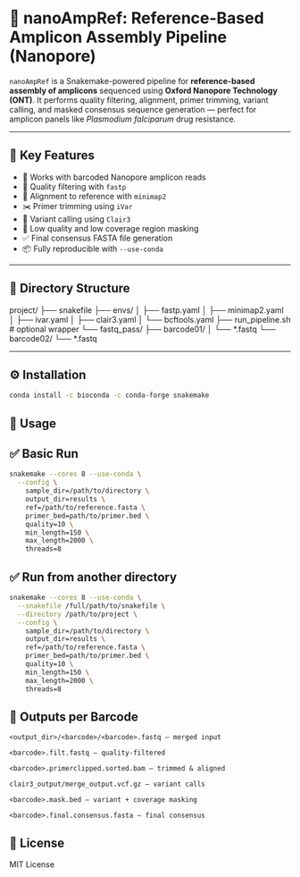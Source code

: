 # 🧬 nanoAmpRef: Reference-Based Amplicon Assembly Pipeline (Nanopore)

`nanoAmpRef` is a Snakemake-powered pipeline for **reference-based assembly of amplicons** sequenced using **Oxford Nanopore Technology (ONT)**. It performs quality filtering, alignment, primer trimming, variant calling, and masked consensus sequence generation — perfect for amplicon panels like *Plasmodium falciparum* drug resistance.

---

## 🔧 Key Features

- 🔬 Works with barcoded Nanopore amplicon reads
- 🧼 Quality filtering with `fastp`
- 🧭 Alignment to reference with `minimap2`
- ✂️ Primer trimming using `iVar`
- 🧬 Variant calling using `Clair3`
- 🩻 Low quality and low coverage region masking
- ✅ Final consensus FASTA file generation
- 📦 Fully reproducible with `--use-conda`

---

## 📁 Directory Structure

project/ ├── snakefile ├── envs/ │ ├── fastp.yaml │ ├── minimap2.yaml │ ├── ivar.yaml │ ├── clair3.yaml │ └── bcftools.yaml ├── run_pipeline.sh # optional wrapper └── fastq_pass/ ├── barcode01/ │ └── *.fastq └── barcode02/ └── *.fastq



---

## ⚙️ Installation

```bash
conda install -c bioconda -c conda-forge snakemake
```


## 🚀 Usage

## ✅ Basic Run

```bash
snakemake --cores 8 --use-conda \
  --config \
    sample_dir=/path/to/directory \
    output_dir=results \
    ref=/path/to/reference.fasta \
    primer_bed=path/to/primer.bed \
    quality=10 \
    min_length=150 \
    max_length=2000 \
    threads=8
```

## ✅ Run from another directory

```bash
snakemake --cores 8 --use-conda \
  --snakefile /full/path/to/snakefile \
  --directory /path/to/project \
  --config \
    sample_dir=/path/to/directory \
    output_dir=results \
    ref=/path/to/reference.fasta \
    primer_bed=path/to/primer.bed \
    quality=10 \
    min_length=150 \
    max_length=2000 \
    threads=8
```

## 🔬 Outputs per Barcode

    <output_dir>/<barcode>/<barcode>.fastq – merged input

    <barcode>.filt.fastq – quality-filtered

    <barcode>.primerclipped.sorted.bam – trimmed & aligned

    clair3_output/merge_output.vcf.gz – variant calls

    <barcode>.mask.bed – variant + coverage masking

    <barcode>.final.consensus.fasta – final consensus

## 📜 License

MIT License







